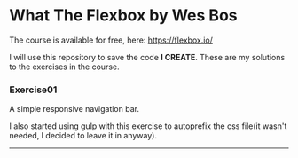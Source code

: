 # What The Flexbox by Wes Bos

The course is available for free, here: https://flexbox.io/

I will use this repository to save the code <strong>I CREATE</strong>.
These are my solutions to the exercises in the course.


### Exercise01

A simple responsive navigation bar.

I also started using gulp with this exercise to autoprefix the css file(it wasn't needed, I decided to leave it in anyway).

---